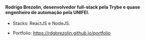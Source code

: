#### Rodrigo Brezolin, desenvolvedor full-stack pela Trybe e quase engenheiro de automação pela UNIFEI.

* Stacks: ReactJS e NodeJS.

* Portfolio: https://rdgbrezolin.github.io/portfolio
